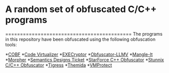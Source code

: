 # A random set of obfuscated C/C++ programs
===========================================
The programs in this repository have been obfuscated using the following obfuscation tools:

*[COBF](http://www.plexaure.de/cms/index.php?id=cobf)
*[Code Virtualizer](http://www.oreans.com/codevirtualizer.php)
*[EXECryptor](http://www.strongbit.com/execryptor_inside.asp)
*[Obfuscator-LLMV](https://github.com/obfuscator-llvm/obfuscator/wiki)
*[Mangle-It](http://www.brothersoft.com/mangle-it-c%2B%2B-obfuscator-91793.html)
*[Morpher](http://morpher.com/)
*[Semantics Designs Ticket](http://www.semdesigns.com/Products/Obfuscators/index.html)
*[StarForce C++ Obfuscator](http://www.star-force.com/products/starforce-obfuscator/)
*[Stunnix C/C++ Obfuscator](http://stunnix.com/prod/cxxo/overview.shtml)
*[Tigress](http://tigress.cs.arizona.edu/)
*[Themida](http://www.oreans.com/themida.php)
*[VMProtect](http://vmpsoft.com/)
